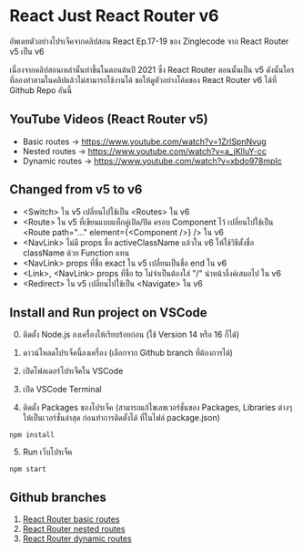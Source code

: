 # React Just React Router v6

อัพเดทตัวอย่างโปรเจ็คจากคลิปสอน React Ep.17-19 ของ Zinglecode จาก React Router v5 เป็น v6

เนื่องจากคลิปสอนเหล่านั้นทำขึ้นในตอนต้นปี 2021 ซึ่ง React Router ตอนนั้นเป็น v5 ดังนั้นใครที่ลองทำตามในคลิปแล้วไม่สามารถใช้งานได้ ขอให้ดูตัวอย่างโค้ดของ React Router v6 ได้ที่ Github Repo อันนี้


## YouTube Videos (React Router v5)

- Basic routes -> https://www.youtube.com/watch?v=1ZrlSpnNvug
- Nested routes -> https://www.youtube.com/watch?v=a_jKlluY-cc
- Dynamic routes -> https://www.youtube.com/watch?v=xbdo978mpIc


## Changed from v5 to v6

- \<Switch\> ใน v5 เปลี่ยนไปใช้เป็น \<Routes\> ใน v6
- \<Route\> ใน v5 ที่เขียนแบบแท็กคู่เปิด/ปิด ครอบ Component ไว้ เปลี่ยนไปใช้เป็น \<Route path="..." element={\<Component /\>} /\> ใน v6
- \<NavLink\> ไม่มี props ชื่อ activeClassName แล้วใน v6 ให้ใช้วิธีตั้งชื่อ className ด้วย Function แทน
- \<NavLink\> props ที่ชื่อ exact ใน v5 เปลี่ยนเป็นชื่อ end ใน v6
- \<Link\>, \<NavLink\> props ที่ชื่อ to ไม่จำเป็นต้องใส่ "/" นำหน้าลิ้งค์เสมอไป ใน v6
- \<Redirect\> ใน v5 เปลี่ยนไปใช้เป็น \<Navigate\> ใน v6


## Install and Run project on VSCode

0. ติดตั้ง Node.js ลงเครื่องให้เรียบร้อยก่อน (ใช้ Version 14 หรือ 16 ก็ได้)

1. ดาวน์โหลดโปรเจ็คนี้ลงเครื่อง (เลือกจาก Github branch ที่ต้องการได้)

2. เปิดโฟลเดอร์โปรเจ็คใน VSCode

3. เปิด VSCode Terminal

4. ติดตั้ง Packages ของโปรเจ็ค (สามารถแก้ไขเลขเวอร์ชั่นของ Packages, Libraries ต่างๆ ให้เป็นเวอร์ชั่นล่าสุด ก่อนทำการติดตั้งได้ ที่ในไฟล์ package.json)

```
npm install
```

5. Run เว็บโปรเจ็ค

```
npm start
```


## Github branches

1. [React Router basic routes](https://github.com/potchangelo/react-just-react-router-v6)
2. [React Router nested routes](https://github.com/potchangelo/react-just-react-router-v6)
3. [React Router dynamic routes](https://github.com/potchangelo/react-just-react-router-v6)

